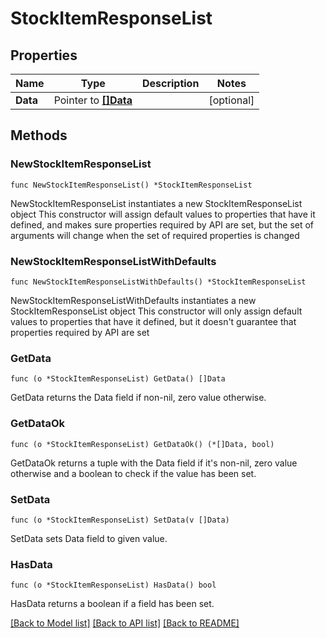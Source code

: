 # StockItemResponseList

## Properties

Name | Type | Description | Notes
------------ | ------------- | ------------- | -------------
**Data** | Pointer to [**[]Data**](Data.md) |  | [optional] 

## Methods

### NewStockItemResponseList

`func NewStockItemResponseList() *StockItemResponseList`

NewStockItemResponseList instantiates a new StockItemResponseList object
This constructor will assign default values to properties that have it defined,
and makes sure properties required by API are set, but the set of arguments
will change when the set of required properties is changed

### NewStockItemResponseListWithDefaults

`func NewStockItemResponseListWithDefaults() *StockItemResponseList`

NewStockItemResponseListWithDefaults instantiates a new StockItemResponseList object
This constructor will only assign default values to properties that have it defined,
but it doesn't guarantee that properties required by API are set

### GetData

`func (o *StockItemResponseList) GetData() []Data`

GetData returns the Data field if non-nil, zero value otherwise.

### GetDataOk

`func (o *StockItemResponseList) GetDataOk() (*[]Data, bool)`

GetDataOk returns a tuple with the Data field if it's non-nil, zero value otherwise
and a boolean to check if the value has been set.

### SetData

`func (o *StockItemResponseList) SetData(v []Data)`

SetData sets Data field to given value.

### HasData

`func (o *StockItemResponseList) HasData() bool`

HasData returns a boolean if a field has been set.


[[Back to Model list]](../README.md#documentation-for-models) [[Back to API list]](../README.md#documentation-for-api-endpoints) [[Back to README]](../README.md)


